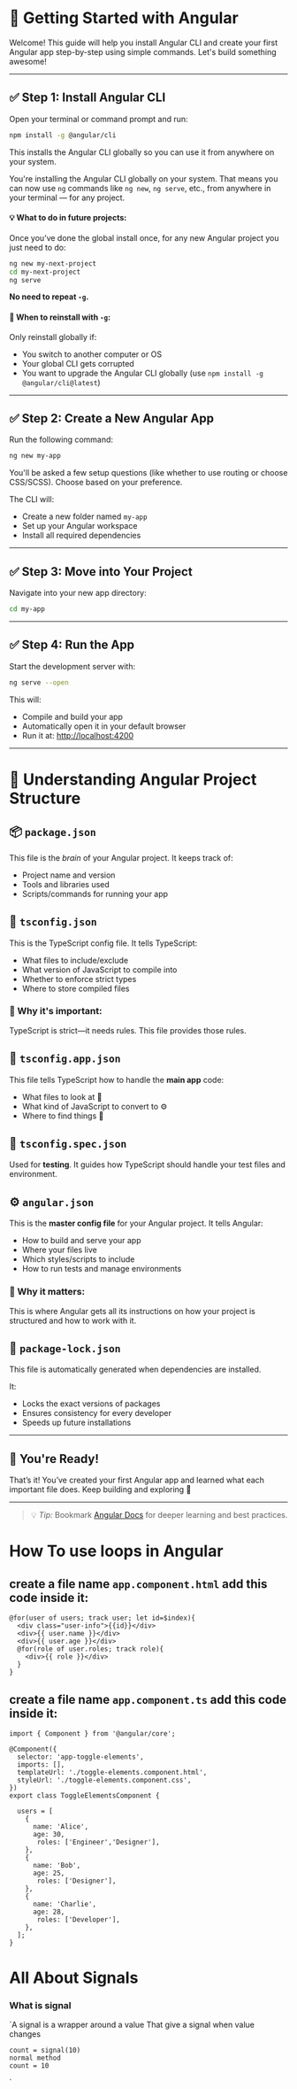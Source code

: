 # 🚀 Getting Started with Angular

Welcome! This guide will help you install Angular CLI and create your first Angular app step-by-step using simple commands. Let's build something awesome!

---

## ✅ Step 1: Install Angular CLI

Open your terminal or command prompt and run:

```bash
npm install -g @angular/cli
```

This installs the Angular CLI globally so you can use it from anywhere on your system.

You're installing the Angular CLI globally on your system. That means you can now use `ng` commands like `ng new`, `ng serve`, etc., from anywhere in your terminal — for any project.

#### 💡 What to do in future projects:
Once you’ve done the global install once, for any new Angular project you just need to do:

```bash
ng new my-next-project
cd my-next-project
ng serve
```
**No need to repeat `-g`.**

#### 🔁 When to reinstall with `-g`:
Only reinstall globally if:
- You switch to another computer or OS
- Your global CLI gets corrupted
- You want to upgrade the Angular CLI globally (use `npm install -g @angular/cli@latest`)

---

## ✅ Step 2: Create a New Angular App

Run the following command:

```bash
ng new my-app
```

You'll be asked a few setup questions (like whether to use routing or choose CSS/SCSS). Choose based on your preference.

The CLI will:
- Create a new folder named `my-app`
- Set up your Angular workspace
- Install all required dependencies

---

## ✅ Step 3: Move into Your Project

Navigate into your new app directory:

```bash
cd my-app
```

---

## ✅ Step 4: Run the App

Start the development server with:

```bash
ng serve --open
```

This will:
- Compile and build your app
- Automatically open it in your default browser
- Run it at: [http://localhost:4200](http://localhost:4200)

---

# 📁 Understanding Angular Project Structure

## 📦 `package.json`

This file is the *brain* of your Angular project. It keeps track of:
- Project name and version
- Tools and libraries used
- Scripts/commands for running your app

## 📄 `tsconfig.json`

This is the TypeScript config file. It tells TypeScript:
- What files to include/exclude
- What version of JavaScript to compile into
- Whether to enforce strict types
- Where to store compiled files

### 🧠 Why it's important:
TypeScript is strict—it needs rules. This file provides those rules.

## 📄 `tsconfig.app.json`

This file tells TypeScript how to handle the **main app** code:
- What files to look at 👀
- What kind of JavaScript to convert to ⚙️
- Where to find things 🧭

## 🧪 `tsconfig.spec.json`

Used for **testing**. It guides how TypeScript should handle your test files and environment.

## ⚙️ `angular.json`

This is the **master config file** for your Angular project. It tells Angular:
- How to build and serve your app
- Where your files live
- Which styles/scripts to include
- How to run tests and manage environments

### 🧠 Why it matters:
This is where Angular gets all its instructions on how your project is structured and how to work with it.

## 📄 `package-lock.json`

This file is automatically generated when dependencies are installed.

It:
- Locks the exact versions of packages
- Ensures consistency for every developer
- Speeds up future installations

---

## 🎉 You're Ready!

That’s it! You’ve created your first Angular app and learned what each important file does. Keep building and exploring 🚀

---
> 💡 *Tip:* Bookmark [Angular Docs](https://angular.io/docs) for deeper learning and best practices.

# How To use loops in Angular
## create a file name `app.component.html` add this code inside it:
```
@for(user of users; track user; let id=$index){
  <div class="user-info">{{id}}</div>
  <div>{{ user.name }}</div>
  <div>{{ user.age }}</div>
  @for(role of user.roles; track role){
    <div>{{ role }}</div>
  }
}
```
## create a file name `app.component.ts` add this code inside it:
```
import { Component } from '@angular/core';

@Component({
  selector: 'app-toggle-elements',
  imports: [],
  templateUrl: './toggle-elements.component.html',
  styleUrl: './toggle-elements.component.css',
})
export class ToggleElementsComponent {
  
  users = [
    {
      name: 'Alice',
      age: 30,
       roles: ['Engineer','Designer'],
    },
    {
      name: 'Bob',
      age: 25,
       roles: ['Designer'],
    },
    {
      name: 'Charlie',
      age: 28,
       roles: ['Developer'],
    },
  ];
}

```

# All About Signals
### What is signal 
 `A signal is a wrapper around a value 
  That give a signal when value changes
  ```
count = signal(10)
normal method
count = 10 
```
 `
